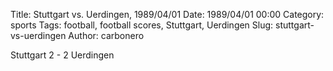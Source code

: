Title: Stuttgart vs. Uerdingen, 1989/04/01
Date: 1989/04/01 00:00
Category: sports
Tags: football, football scores, Stuttgart, Uerdingen
Slug: stuttgart-vs-uerdingen
Author: carbonero


Stuttgart 2 - 2 Uerdingen
